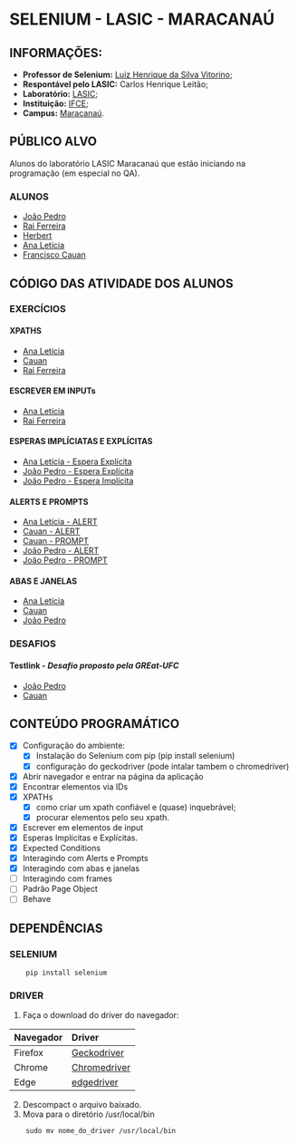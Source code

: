 # SELENIUM - LASIC - MARACANAÚ

## INFORMAÇÕES:

+ **Professor de Selenium:** [Luiz Henrique da Silva Vitorino](https://github.com/LuizHenriqueVitorino);
+ **Respontável pelo LASIC:** Carlos Henrique Leitão;
+ **Laboratório:** [LASIC](https://lasicifce.com.br/);
+ **Instituição:** [IFCE](https://ifce.edu.br/);
+ **Campus:** [Maracanaú](https://ifce.edu.br/maracanau).

## PÚBLICO ALVO
Alunos do laboratório LASIC Maracanaú que estão iniciando na programação (em especial no QA).
### ALUNOS
- [João Pedro](https://github.com/jppn123)
- [Rai Ferreira](https://github.com/Raiferreira1)
- [Herbert](https://github.com/AntoniHerbert)
- [Ana Letícia](https://github.com/ana-le-ticia)
- [Francisco Cauan](https://github.com/cauan-sampaio)

## CÓDIGO DAS ATIVIDADE DOS ALUNOS
### EXERCÍCIOS
#### XPATHS
- [Ana Letícia](https://github.com/ana-le-ticia/selenium/blob/main/atv_form.py)
- [Cauan](https://github.com/cauan-sampaio/curso-selenium/blob/main/aula6.py)
- [Rai Ferreira](https://github.com/Raiferreira1/Selenium/blob/main/ex1.py)

#### ESCREVER EM INPUTs
- [Ana Letícia](https://github.com/ana-le-ticia/selenium/blob/main/teste6.py)
- [Rai Ferreira](https://github.com/Raiferreira1/Selenium/blob/main/Exercicio.py)

#### ESPERAS IMPLÍCIATAS E EXPLÍCITAS
- [Ana Letícia - Espera Explícita](https://github.com/ana-le-ticia/selenium/blob/main/t.py)
- [João Pedro - Espera Explícita](https://github.com/jppn123/Selenium-Py/blob/main/-explicitWait.py)
- [João Pedro - Espera Implícita](https://github.com/jppn123/Selenium-Py/blob/main/-implicitWait.py)

#### ALERTS E PROMPTS
- [Ana Letícia - ALERT](https://github.com/ana-le-ticia/selenium/blob/main/teste8.py)
- [Cauan - ALERT](https://github.com/cauan-sampaio/curso-selenium/blob/main/login.py)
- [Cauan - PROMPT](https://github.com/cauan-sampaio/curso-selenium/blob/main/prompt.py)
- [João Pedro - ALERT](https://github.com/jppn123/Selenium-Py/blob/main/AlertLogin.py)
- [João Pedro - PROMPT](https://github.com/jppn123/Selenium-Py/blob/main/AlertPrompt.py)

#### ABAS E JANELAS
- [Ana Letícia](https://github.com/ana-le-ticia/selenium/blob/main/window_test.py)
- [Cauan](https://github.com/cauan-sampaio/curso-selenium/blob/main/abas.py)
- [João Pedro](https://github.com/jppn123/Selenium-Py/blob/main/AbasEJanelas.py)

### DESAFIOS
#### **Testlink** - *Desafio proposto pela GREat-UFC*
- [João Pedro](https://github.com/jppn123/Selenium-Py/tree/main/great-atividade)
- [Cauan](https://github.com/cauan-sampaio/curso-selenium/blob/main/GREat-UFC.py)

## CONTEÚDO PROGRAMÁTICO

- [x] Configuração do ambiente:
    - [x] Instalação do Selenium com pip (pip install selenium)
    - [x] configuração do geckodriver (pode intalar tambem o chromedriver)
- [x] Abrir navegador e entrar na página da aplicação
- [x] Encontrar elementos via IDs
- [x] XPATHs
    - [x] como criar um xpath confiável e (quase) inquebrável;
    - [x] procurar elementos pelo seu xpath.
- [x] Escrever em elementos de input
- [x] Esperas Implícitas e Explícitas.
- [x] Expected Conditions
- [x] Interagindo com Alerts e Prompts
- [x] Interagindo com abas e janelas
- [ ] Interagindo com frames
- [ ] Padrão Page Object
- [ ] Behave

## DEPENDÊNCIAS
### SELENIUM
```
    pip install selenium
```
### DRIVER
1. Faça o download do driver do navegador:

| Navegador         | Driver            |
|:------------------|:------------------|
|Firefox            |[Geckodriver](https://github.com/mozilla/geckodriver/releases/latest)        |
|Chrome             |[Chromedriver](https://chromedriver.chromium.org/downloads)       |
|Edge               | [edgedriver](https://developer.microsoft.com/en-us/microsoft-edge/tools/webdriver/)

2. Descompact o arquivo baixado.
3. Mova para o diretório /usr/local/bin

```
    sudo mv nome_do_driver /usr/local/bin
```

